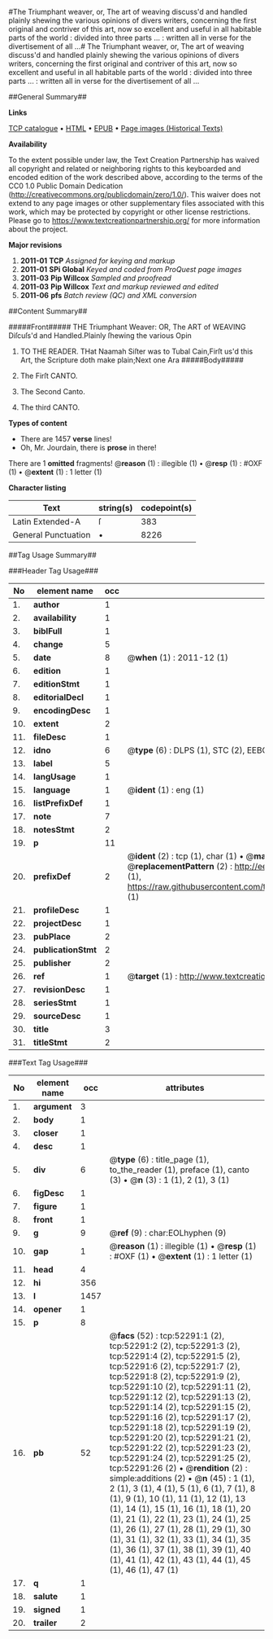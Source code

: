 #The Triumphant weaver, or, The art of weaving discuss'd and handled plainly shewing the various opinions of divers writers, concerning the first original and contriver of this art, now so excellent and useful in all habitable parts of the world : divided into three parts ... : written all in verse for the divertisement of all ...#
The Triumphant weaver, or, The art of weaving discuss'd and handled plainly shewing the various opinions of divers writers, concerning the first original and contriver of this art, now so excellent and useful in all habitable parts of the world : divided into three parts ... : written all in verse for the divertisement of all ...

##General Summary##

**Links**

[TCP catalogue](http://www.ota.ox.ac.uk/tcp/)  • 
[HTML](http://tei.it.ox.ac.uk/tcp/Texts-HTML/free/A31/A31181.html)  • 
[EPUB](http://tei.it.ox.ac.uk/tcp/Texts-EPUB/free/A31/A31181.epub) • 
[Page images (Historical Texts)](https://historicaltexts.jisc.ac.uk/eebo-12004981e)

**Availability**

To the extent possible under law, the Text Creation Partnership has waived all copyright and related or neighboring rights to this keyboarded and encoded edition of the work described above, according to the terms of the CC0 1.0 Public Domain Dedication (http://creativecommons.org/publicdomain/zero/1.0/). This waiver does not extend to any page images or other supplementary files associated with this work, which may be protected by copyright or other license restrictions. Please go to https://www.textcreationpartnership.org/ for more information about the project.

**Major revisions**

1. __2011-01__ __TCP__ *Assigned for keying and markup*
1. __2011-01__ __SPi Global__ *Keyed and coded from ProQuest page images*
1. __2011-03__ __Pip Willcox__ *Sampled and proofread*
1. __2011-03__ __Pip Willcox__ *Text and markup reviewed and edited*
1. __2011-06__ __pfs__ *Batch review (QC) and XML conversion*

##Content Summary##

#####Front#####
THE Triumphant Weaver: OR, The ART of WEAVING Diſcuſs'd and
Handled.Plainly ſhewing the various Opin
1. TO THE READER.
THat Naamah Siſter was to Tubal Cain,Firſt us'd this Art, the Scripture doth make plain;Next one Ara
#####Body#####

1. The Firſt CANTO.

1. The Second Canto.

1. The third CANTO.

**Types of content**

  * There are 1457 **verse** lines!
  * Oh, Mr. Jourdain, there is **prose** in there!

There are 1 **omitted** fragments! 
 @__reason__ (1) : illegible (1)  •  @__resp__ (1) : #OXF (1)  •  @__extent__ (1) : 1 letter (1)

**Character listing**


|Text|string(s)|codepoint(s)|
|---|---|---|
|Latin Extended-A|ſ|383|
|General Punctuation|•|8226|

##Tag Usage Summary##

###Header Tag Usage###

|No|element name|occ|attributes|
|---|---|---|---|
|1.|__author__|1||
|2.|__availability__|1||
|3.|__biblFull__|1||
|4.|__change__|5||
|5.|__date__|8| @__when__ (1) : 2011-12 (1)|
|6.|__edition__|1||
|7.|__editionStmt__|1||
|8.|__editorialDecl__|1||
|9.|__encodingDesc__|1||
|10.|__extent__|2||
|11.|__fileDesc__|1||
|12.|__idno__|6| @__type__ (6) : DLPS (1), STC (2), EEBO-CITATION (1), OCLC (1), VID (1)|
|13.|__label__|5||
|14.|__langUsage__|1||
|15.|__language__|1| @__ident__ (1) : eng (1)|
|16.|__listPrefixDef__|1||
|17.|__note__|7||
|18.|__notesStmt__|2||
|19.|__p__|11||
|20.|__prefixDef__|2| @__ident__ (2) : tcp (1), char (1)  •  @__matchPattern__ (2) : ([0-9\-]+):([0-9IVX]+) (1), (.+) (1)  •  @__replacementPattern__ (2) : http://eebo.chadwyck.com/downloadtiff?vid=$1&page=$2 (1), https://raw.githubusercontent.com/textcreationpartnership/Texts/master/tcpchars.xml#$1 (1)|
|21.|__profileDesc__|1||
|22.|__projectDesc__|1||
|23.|__pubPlace__|2||
|24.|__publicationStmt__|2||
|25.|__publisher__|2||
|26.|__ref__|1| @__target__ (1) : http://www.textcreationpartnership.org/docs/. (1)|
|27.|__revisionDesc__|1||
|28.|__seriesStmt__|1||
|29.|__sourceDesc__|1||
|30.|__title__|3||
|31.|__titleStmt__|2||


###Text Tag Usage###

|No|element name|occ|attributes|
|---|---|---|---|
|1.|__argument__|3||
|2.|__body__|1||
|3.|__closer__|1||
|4.|__desc__|1||
|5.|__div__|6| @__type__ (6) : title_page (1), to_the_reader (1), preface (1), canto (3)  •  @__n__ (3) : 1 (1), 2 (1), 3 (1)|
|6.|__figDesc__|1||
|7.|__figure__|1||
|8.|__front__|1||
|9.|__g__|9| @__ref__ (9) : char:EOLhyphen (9)|
|10.|__gap__|1| @__reason__ (1) : illegible (1)  •  @__resp__ (1) : #OXF (1)  •  @__extent__ (1) : 1 letter (1)|
|11.|__head__|4||
|12.|__hi__|356||
|13.|__l__|1457||
|14.|__opener__|1||
|15.|__p__|8||
|16.|__pb__|52| @__facs__ (52) : tcp:52291:1 (2), tcp:52291:2 (2), tcp:52291:3 (2), tcp:52291:4 (2), tcp:52291:5 (2), tcp:52291:6 (2), tcp:52291:7 (2), tcp:52291:8 (2), tcp:52291:9 (2), tcp:52291:10 (2), tcp:52291:11 (2), tcp:52291:12 (2), tcp:52291:13 (2), tcp:52291:14 (2), tcp:52291:15 (2), tcp:52291:16 (2), tcp:52291:17 (2), tcp:52291:18 (2), tcp:52291:19 (2), tcp:52291:20 (2), tcp:52291:21 (2), tcp:52291:22 (2), tcp:52291:23 (2), tcp:52291:24 (2), tcp:52291:25 (2), tcp:52291:26 (2)  •  @__rendition__ (2) : simple:additions (2)  •  @__n__ (45) : 1 (1), 2 (1), 3 (1), 4 (1), 5 (1), 6 (1), 7 (1), 8 (1), 9 (1), 10 (1), 11 (1), 12 (1), 13 (1), 14 (1), 15 (1), 16 (1), 18 (1), 20 (1), 21 (1), 22 (1), 23 (1), 24 (1), 25 (1), 26 (1), 27 (1), 28 (1), 29 (1), 30 (1), 31 (1), 32 (1), 33 (1), 34 (1), 35 (1), 36 (1), 37 (1), 38 (1), 39 (1), 40 (1), 41 (1), 42 (1), 43 (1), 44 (1), 45 (1), 46 (1), 47 (1)|
|17.|__q__|1||
|18.|__salute__|1||
|19.|__signed__|1||
|20.|__trailer__|2||
